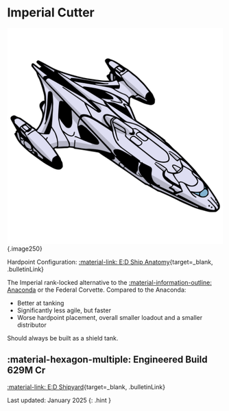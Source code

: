 # Imperial Cutter
![Ship Image](../assets/icons/imperial-cutter.svg){.image250}

Hardpoint Configuration: [:material-link: E:D Ship Anatomy](https://siriuscorp.cc/edsa/?s=imperial-cutter){target=_blank, .bulletinLink}

The Imperial rank-locked alternative to the [:material-information-outline: Anaconda](./anaconda.md) or the Federal Corvette. Compared to the Anaconda:

* Better at tanking
* Significantly less agile, but faster
* Worse hardpoint placement, overall smaller loadout and a smaller distributor

Should always be built as a shield tank.

<!-- ## :material-hexagon: Basic Build **M Cr**

[:material-link: E:D Shipyard](){target=_blank, .bulletinLink}
[:material-link: Coriolis](){target=_blank, .bulletinLink} -->

## :material-hexagon-multiple: Engineered Build **629M Cr**

[:material-link: E:D Shipyard](https://edsy.org/#/L=I_00000H4C0SC0,HhRG0BM_W0HgBG0BM_W0HgBG0BM_W0Hf5G0BM_W0Hf5G0BI_W0KZyG07M_W0KZyG07M_W0,DCYG09L_W0DCYG09L_W0DCYG0BL_W0DCYG0BL_W0DBwG05L_W0DBwG05L_W0DBwG05L_W0DBwG05L_W0,9p3G05I_W0ADIG03I_W0ASwG05I_W0Ag-G05J_W0Ax400BAEG03L_W0BQKG05G_W0BeE00,16yG05I_W016yG05I_W0,7XmG07L_W07n2G054_W07jwG054_W07jwO054_W07jwO054_W016yG05I_W016yG05I_W023u0022K0010iG05I_W0,PvE_0Combat_0_D_0Full_0Engi){target=_blank, .bulletinLink}
<!-- [:material-link: Coriolis](){target=_blank, .bulletinLink} -->

Last updated: January 2025
{: .hint }
